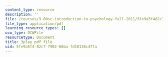 ```yaml
---
content_type: resource
description: ''
file: /courses/9-00sc-introduction-to-psychology-fall-2011/5fe9a5f482c7790266bafd18126c47fa_SBrCPDC21f4.pdf
file_type: application/pdf
learning_resource_types: []
ocw_type: OCWFile
resourcetype: Document
title: 3play pdf file
uid: 5fe9a5f4-82c7-7902-66ba-fd18126c47fa
---
```

